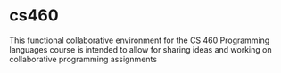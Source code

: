 # cs460

This functional collaborative environment for the CS 460 Programming languages course is intended to allow for sharing ideas and working on collaborative programming assignments

